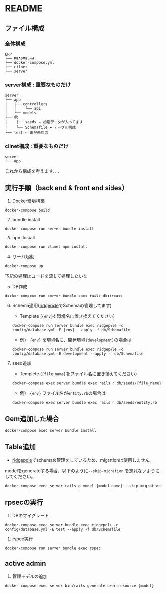 # README

## ファイル構成
### 全体構成
```
ERP
├── README.md
├── docker-compose.yml
├── cilnet
└── server
```
### server構成 : 重要なものだけ
```
server
├── app
│   ├── controllers
│   │    └── api
│   └── models
├── db
│    ├── seeds ← 初期データが入ってます
│    └── Schemafile ← テーブル構成
└── test ← まだ未対応
```
### clinet構成 : 重要なものだけ
```
server
└── app
```
これから構成を考えます.....


## 実行手順（back end & front end sides）
1. Docker環境構築
```
docker-compose build
```
2. bundle install
```
docker-compose run server bundle install
```
3. npm install
```
docker-compose run clinet npm install
```

4. サーバ起動
```
docker-compose up
```

下記の処理はコードを流して処理したいな

5. DB作成
```
docker-compose run server bundle exec rails db:create
```

6. Schema適用([ridgepole](https://github.com/winebarrel/ridgepole)でSchemaの管理してます)

    * Templete (`{env}`を環境名に置き換えてください）
    ```
    docker-compose run server bundle exec ridgepole -c config/database.yml -E {env} --apply -f db/Schemafile
    ```

    * 例） `{env}` を環境名に、開発環境`(development)`の場合は
    ```
    docker-compose run server bundle exec ridgepole -c config/database.yml -E development --apply -f db/Schemafile
    ```


7. seed追加
    * Templete (`{file_name}`をファイル名に置き換えてください）
    ```
    docker-compose exec server bundle exec rails r db/seeds/{file_name}
    ```

     * 例） `{env}` ファイル名が`entity.rb`の場合は
    ```
    docker-compose exec server bundle exec rails r db/seeds/entity.rb
    ```

## Gem追加した場合
```
docker-compose exec server bundle install
```

## Table追加

- [ridgepole](https://github.com/winebarrel/ridgepole)でschemaの管理をしているため、migrationは使用しません。

modelをgenerateする場合、以下のように`--skip-migration` を忘れないようにしてください。

```
docker-compose exec server rails g model {model_name} --skip-migration
```

## rpsecの実行
1. DBのマイグレート
```
docker-compose exec server bundle exec ridgepole -c config/database.yml -E test --apply -f db/Schemafile
```

1. rspec実行
```
docker-compose run server bundle exec rspec
```

## active admin
1. 管理モデルの追加
```
docker-compose exec server bin/rails generate user:resource {model}
```